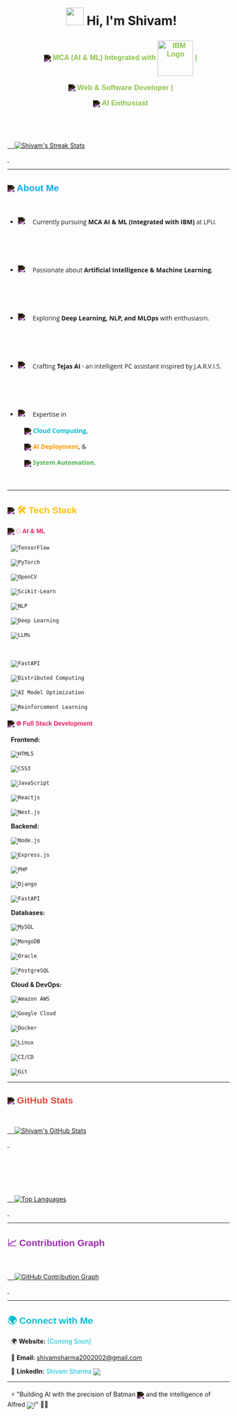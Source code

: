 <h1 align="center">

  <img src="https://raw.githubusercontent.com/Amritanshushivam/Amritanshushivam/main/assets/hi-wave.gif" width="40px"> Hi, I'm Shivam!

</h1>



<h3 align="center" style="font-family: 'Ubuntu', sans-serif; color: #8BC34A;">

  <img src="https://img.icons8.com/fluent/24/ffffff/artificial-intelligence.png" align="center" style="filter: invert(100%);"> MCA (AI & ML) Integrated with <img src="https://upload.wikimedia.org/wikipedia/commons/thumb/5/51/IBM_logo.svg/80px-IBM_logo.svg.png" alt="IBM Logo" width="80" align="center"> |

  <img src="https://img.icons8.com/ios-filled/24/ffffff/web-design.png" align="center" style="filter: invert(100%);"> Web & Software Developer |

  <img src="https://img.icons8.com/nolan/24/ffffff/artificial-intelligence.png" align="center" style="filter: invert(100%);"> AI Enthusiast

</h3>



<p align="center">

  <br>

  <a href="https://github.com/amritanshushivam">

    <img src="https://github-readme-streak-stats.herokuapp.com/?user=amritanshushivam&theme=dark&hide_border=true" alt="Shivam's Streak Stats" />

  </a>

</p>



---



<h2 style="font-family: 'Montserrat', sans-serif; color: #03A9F4;"> <img src="https://img.icons8.com/doodle/32/ffffff/about.png" align="center" style="filter: invert(100%);"> About Me</h2>



<ul style="font-family: 'Open Sans', sans-serif; line-height: 1.6;">

  <li>

    <img src="https://img.icons8.com/color/24/ffffff/student-male.png" align="left" style="filter: invert(100%);"> Currently pursuing <b>MCA AI & ML (Integrated with IBM)</b> at LPU.

  </li>

  <li>

    <img src="https://img.icons8.com/color/24/ffffff/artificial-intelligence--v1.png" align="left" style="filter: invert(100%);"> Passionate about <b>Artificial Intelligence & Machine Learning</b>.

  </li>

  <li>

    <img src="https://img.icons8.com/color/24/ffffff/idea.png" align="left" style="filter: invert(100%);"> Exploring <b>Deep Learning, NLP, and MLOps</b> with enthusiasm.

  </li>

  <li>

    <img src="https://img.icons8.com/color/24/ffffff/project.png" align="left" style="filter: invert(100%);"> Crafting <b>Tejas AI</b> - an intelligent PC assistant inspired by J.A.R.V.I.S.

  </li>

  <li>

    <img src="https://img.icons8.com/color/24/ffffff/briefcase.png" align="left" style="filter: invert(100%);"> Expertise in

    <img src="https://img.icons8.com/fluent/24/ffffff/cloud.png" align="center" style="filter: invert(100%);"> <b style="color: #00BCD4;">Cloud Computing</b>,

    <img src="https://img.icons8.com/nolan/24/ffffff/artificial-intelligence.png" align="center" style="filter: invert(100%);"> <b style="color: #FF9800;">AI Deployment</b>, &

    <img src="https://img.icons8.com/material-outlined/24/ffffff/settings.png" align="center" style="filter: invert(100%);"> <b style="color: #4CAF50;">System Automation</b>.

  </li>

</ul>



---



<h2 style="font-family: 'Montserrat', sans-serif; color: #FFC107;"> <img src="https://img.icons8.com/nolan/32/ffffff/technical-support.png" align="center" style="filter: invert(100%);"> <span style="color: #FFC107;">🛠️</span> Tech Stack</h2>



<h4 style="font-family: 'Ubuntu', sans-serif; color: #E91E63;"> <img src="https://img.icons8.com/color/24/ffffff/artificial-intelligence.png" align="center" style="filter: invert(100%);"> <span style="color: #E91E63;">🧠</span> AI & ML</h4>

<p style="font-family: 'Open Sans', sans-serif;">

  <code><img src="https://img.shields.io/badge/TensorFlow-FF6F00?style=for-the-badge&logo=tensorflow&logoColor=white" alt="TensorFlow"/></code>

  <code><img src="https://img.shields.io/badge/PyTorch-EE4C2C?style=for-the-badge&logo=pytorch&logoColor=white" alt="PyTorch"/></code>

  <code><img src="https://img.shields.io/badge/OpenCV-27AE60?style=for-the-badge&logo=opencv&logoColor=white" alt="OpenCV"/></code>

  <code><img src="https://img.shields.io/badge/Scikit--Learn-F7931E?style=for-the-badge&logo=scikit-learn&logoColor=white" alt="Scikit-Learn"/></code>

  <code><img src="https://img.shields.io/badge/NLP-00C4E0?style=for-the-badge&logo=natural-language-processing&logoColor=white" alt="NLP"/></code>

  <code><img src="https://img.shields.io/badge/Deep%20Learning-673AB7?style=for-the-badge&logo=neural-network&logoColor=white" alt="Deep Learning"/></code>

  <code><img src="https://img.shields.io/badge/LLMs-4CAF50?style=for-the-badge&logo=openai&logoColor=white" alt="LLMs"/></code>

  <br>

  <code><img src="https://img.shields.io/badge/FastAPI-009688?style=for-the-badge&logo=fastapi&logoColor=white" alt="FastAPI"/></code>

  <code><img src="https://img.shields.io/badge/Distributed%20Computing-E91E63?style=for-the-badge&logo=apache-spark&logoColor=white" alt="Distributed Computing"/></code>

  <code><img src="https://img.shields.io/badge/AI%20Model%20Optimization-9C27B0?style=for-the-badge&logo=optimizely&logoColor=white" alt="AI Model Optimization"/></code>

  <code><img src="https://img.shields.io/badge/Reinforcement%20Learning-3F51B5?style=for-the-badge&logo=robotics&logoColor=white" alt="Reinforcement Learning"/></code>

</p>



<h4 style="font-family: 'Ubuntu', sans-serif; color: #E91E63;"> <img src="https://img.icons8.com/color/24/ffffff/web-design.png" align="center" style="filter: invert(100%);"> <span style="color: #E91E63;">🌐</span> Full Stack Development</h4>

<p style="font-family: 'Open Sans', sans-serif;">

  <b>Frontend:</b>

  <code><img src="https://img.shields.io/badge/HTML5-E34F26?style=for-the-badge&logo=html5&logoColor=white" alt="HTML5"/></code>

  <code><img src="https://img.shields.io/badge/CSS3-1572B6?style=for-the-badge&logo=css3&logoColor=white" alt="CSS3"/></code>

  <code><img src="https://img.shields.io/badge/JavaScript-F7DF1E?style=for-the-badge&logo=javascript&logoColor=black" alt="JavaScript"/></code>

  <code><img src="https://img.shields.io/badge/Reactjs-61DAFB?style=for-the-badge&logo=react&logoColor=white" alt="Reactjs"/></code>

  <code><img src="https://img.shields.io/badge/Next.js-000000?style=for-the-badge&logo=nextdotjs&logoColor=white" alt="Next.js"/></code><br>

  <b>Backend:</b>

  <code><img src="https://img.shields.io/badge/Node.js-339933?style=for-the-badge&logo=nodedotjs&logoColor=white" alt="Node.js"/></code>

  <code><img src="https://img.shields.io/badge/Express.js-000000?style=for-the-badge&logo=express&logoColor=white" alt="Express.js"/></code>

  <code><img src="https://img.shields.io/badge/PHP-777BB4?style=for-the-badge&logo=php&logoColor=white" alt="PHP"/></code>

  <code><img src="https://img.shields.io/badge/Django-092E20?style=for-the-badge&logo=django&logoColor=white" alt="Django"/></code>

  <code><img src="https://img.shields.io/badge/FastAPI-009688?style=for-the-badge&logo=fastapi&logoColor=white" alt="FastAPI"/></code><br>

  <b>Databases:</b>

  <code><img src="https://img.shields.io/badge/MySQL-4479A1?style=for-the-badge&logo=mysql&logoColor=white" alt="MySQL"/></code>

  <code><img src="https://img.shields.io/badge/MongoDB-47A248?style=for-the-badge&logo=mongodb&logoColor=white" alt="MongoDB"/></code>

  <code><img src="https://img.shields.io/badge/Oracle-F80000?style=for-the-badge&logo=oracle&logoColor=white" alt="Oracle"/></code>

  <code><img src="https://img.shields.io/badge/PostgreSQL-316192?style=for-the-badge&logo=postgresql&logoColor=white" alt="PostgreSQL"/></code><br>

  <b>Cloud & DevOps:</b>

  <code><img src="https://img.shields.io/badge/Amazon%20AWS-232F3E?style=for-the-badge&logo=amazonaws&logoColor=white" alt="Amazon AWS"/></code>

  <code><img src="https://img.shields.io/badge/Google%20Cloud-4285F4?style=for-the-badge&logo=google-cloud&logoColor=white" alt="Google Cloud"/></code>

  <code><img src="https://img.shields.io/badge/Docker-2496ED?style=for-the-badge&logo=docker&logoColor=white" alt="Docker"/></code>

  <code><img src="https://img.shields.io/badge/Linux-FCC624?style=for-the-badge&logo=linux&logoColor=black" alt="Linux"/></code>

  <code><img src="https://img.shields.io/badge/CI/CD-586E75?style=for-the-badge&logo=github-actions&logoColor=white" alt="CI/CD"/></code>

  <code><img src="https://img.shields.io/badge/Git-F05032?style=for-the-badge&logo=git&logoColor=white" alt="Git"/></code>

</p>



---



<h2 style="font-family: 'Montserrat', sans-serif; color: #F44336;"> <img src="https://img.icons8.com/carbon-copy/32/ffffff/bar-chart.png" align="center" style="filter: invert(100%);"> GitHub Stats</h2>



<p align="center">

  <a href="https://github.com/amritanshushivam">

    <img src="https://github-readme-stats.vercel.app/api?username=amritanshushivam&show_icons=true&theme=dark&hide_border=true" alt="Shivam's GitHub Stats" />

  </a>



  <br>

  <br>



  <a href="https://github.com/amritanshushivam">

    <img src="https://github-readme-stats.vercel.app/api/top-langs/?username=amritanshushivam&layout=compact&theme=dark&hide_border=true" alt="Top Languages" />

  </a>

</p>



---



<h2 style="font-family: 'Montserrat', sans-serif; color: #9C27B0;"> 📈 Contribution Graph</h2>



<p align="center">

  <a href="https://github.com/amritanshushivam">

    <img src="https://github-readme-activity-graph.vercel.app/graph?username=amritanshushivam&theme=github-dark&hide_border=true" alt="GitHub Contribution Graph" />

  </a>

</p>



---



<h2 style="font-family: 'Montserrat', sans-serif; color: #00BCD4;"> 🌍 Connect with Me</h2>



<p align="left" style="font-family: 'Open Sans', sans-serif; line-height: 1.6;">

  🌍 **Website:** <a href="#" style="color: #00BCD4; text-decoration: none;">[Coming Soon]</a><br>

  📧 **Email:** <a href="mailto:shivamsharma2002002@gmail.com" style="color: #00BCD4; text-decoration: none;">shivamsharma2002002@gmail.com</a><br>

  💼 **LinkedIn:** <a href="https://linkedin.com/in/amritanshushivam" style="color: #00BCD4; text-decoration: none;">Shivam Sharma</a> <img src="https://img.icons8.com/material-outlined/24/00BCD4/handshake--v1.png" align="center">

</p>



---



<p align="center" style="font-family: 'Montserrat', sans-serif; font-size: 1.3em; color: #FFEB3B;">

  ⚡ "Building AI with the precision of Batman <img src="https://img.icons8.com/fluent/24/ffffff/batman.png" align="center" style="filter: invert(100%);"> and the intelligence of Alfred <img src="https://img.icons8.com/color/24/ffffff/artificial-intelligence--v1.png" align="center">!" 🦇🤖

</p>
